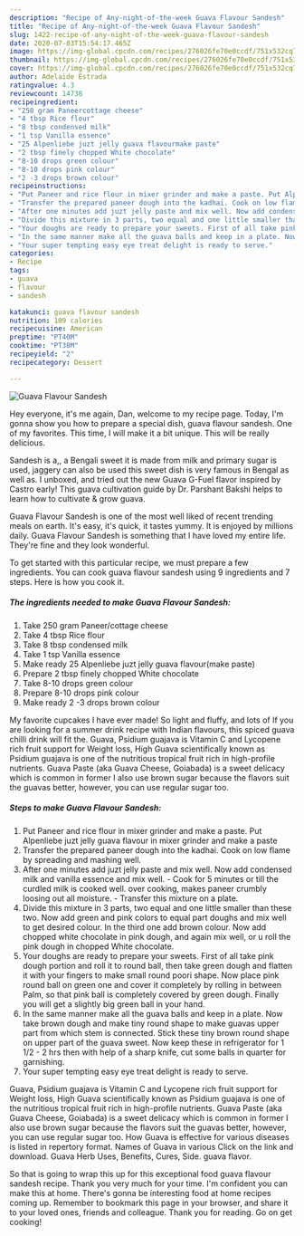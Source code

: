 ```yaml
---
description: "Recipe of Any-night-of-the-week Guava Flavour Sandesh"
title: "Recipe of Any-night-of-the-week Guava Flavour Sandesh"
slug: 1422-recipe-of-any-night-of-the-week-guava-flavour-sandesh
date: 2020-07-03T15:54:17.465Z
image: https://img-global.cpcdn.com/recipes/276026fe70e0ccdf/751x532cq70/guava-flavour-sandesh-recipe-main-photo.jpg
thumbnail: https://img-global.cpcdn.com/recipes/276026fe70e0ccdf/751x532cq70/guava-flavour-sandesh-recipe-main-photo.jpg
cover: https://img-global.cpcdn.com/recipes/276026fe70e0ccdf/751x532cq70/guava-flavour-sandesh-recipe-main-photo.jpg
author: Adelaide Estrada
ratingvalue: 4.3
reviewcount: 14738
recipeingredient:
- "250 gram Paneercottage cheese"
- "4 tbsp Rice flour"
- "8 tbsp condensed milk"
- "1 tsp Vanilla essence"
- "25 Alpenliebe juzt jelly guava flavourmake paste"
- "2 tbsp finely chopped White chocolate"
- "8-10 drops green colour"
- "8-10 drops pink colour"
- "2 -3 drops brown colour"
recipeinstructions:
- "Put Paneer and rice flour in mixer grinder and make a paste. Put Alpenliebe juzt jelly guava flavour in mixer grinder and make a paste"
- "Transfer the prepared paneer dough into the kadhai. Cook on low flame by spreading and mashing well."
- "After one minutes add juzt jelly paste and mix well. Now add condensed milk and vanilla essence and mix well. Cook for 5 minutes or till the curdled milk is cooked well. over cooking, makes paneer crumbly loosing out all moisture. Transfer this mixture on a plate."
- "Divide this mixture in 3 parts, two equal and one little smaller than these two. Now add green and pink colors to equal part doughs and mix well to get desired colour. In the third one add brown colour. Now add chopped white chocolate in pink dough, and again mix well, or u roll the pink dough in chopped White chocolate."
- "Your doughs are ready to prepare your sweets. First of all take pink dough portion and roll it to round ball, then take green dough and flatten it with your fingers to make small round poori shape. Now place pink round ball on green one and cover it completely by rolling in between Palm, so that pink ball is completely covered by green dough. Finally you will get a slightly big green ball in your hand."
- "In the same manner make all the guava balls and keep in a plate. Now take brown dough and make tiny round shape to make guavas upper part from which stem is connected. Stick these tiny brown round shape on upper part of the guava sweet. Now keep these in refrigerator for 1 1/2 - 2 hrs then with help of a sharp knife, cut some balls in quarter for garnishing."
- "Your super tempting easy eye treat delight is ready to serve."
categories:
- Recipe
tags:
- guava
- flavour
- sandesh

katakunci: guava flavour sandesh 
nutrition: 109 calories
recipecuisine: American
preptime: "PT40M"
cooktime: "PT38M"
recipeyield: "2"
recipecategory: Dessert

---
```



![Guava Flavour Sandesh](https://img-global.cpcdn.com/recipes/276026fe70e0ccdf/751x532cq70/guava-flavour-sandesh-recipe-main-photo.jpg)

Hey everyone, it's me again, Dan, welcome to my recipe page. Today, I'm gonna show you how to prepare a special dish, guava flavour sandesh. One of my favorites. This time, I will make it a bit unique. This will be really delicious.

Sandesh is a,, a Bengali sweet it is made from milk and primary sugar is used, jaggery can also be used this sweet dish is very famous in Bengal as well as. I unboxed, and tried out the new Guava G-Fuel flavor inspired by Castro early! This guava cultivation guide by Dr. Parshant Bakshi helps to learn how to cultivate &amp; grow guava.

Guava Flavour Sandesh is one of the most well liked of recent trending meals on earth. It's easy, it's quick, it tastes yummy. It is enjoyed by millions daily. Guava Flavour Sandesh is something that I have loved my entire life. They're fine and they look wonderful.


To get started with this particular recipe, we must prepare a few ingredients. You can cook guava flavour sandesh using 9 ingredients and 7 steps. Here is how you cook it.

<!--inarticleads1-->

##### The ingredients needed to make Guava Flavour Sandesh:

1. Take 250 gram Paneer/cottage cheese
1. Take 4 tbsp Rice flour
1. Take 8 tbsp condensed milk
1. Take 1 tsp Vanilla essence
1. Make ready 25 Alpenliebe juzt jelly guava flavour(make paste)
1. Prepare 2 tbsp finely chopped White chocolate
1. Take 8-10 drops green colour
1. Prepare 8-10 drops pink colour
1. Make ready 2 -3 drops brown colour


My favorite cupcakes I have ever made! So light and fluffy, and lots of If you are looking for a summer drink recipe with Indian flavours, this spiced guava chilli drink will fit the. Guava, Psidium guajava is Vitamin C and Lycopene rich fruit support for Weight loss, High Guava scientifically known as Psidium guajava is one of the nutritious tropical fruit rich in high-profile nutrients. Guava Paste (aka Guava Cheese, Goiabada) is a sweet delicacy which is common in former I also use brown sugar because the flavors suit the guavas better, however, you can use regular sugar too. 

<!--inarticleads2-->

##### Steps to make Guava Flavour Sandesh:

1. Put Paneer and rice flour in mixer grinder and make a paste. Put Alpenliebe juzt jelly guava flavour in mixer grinder and make a paste
1. Transfer the prepared paneer dough into the kadhai. Cook on low flame by spreading and mashing well.
1. After one minutes add juzt jelly paste and mix well. Now add condensed milk and vanilla essence and mix well. - Cook for 5 minutes or till the curdled milk is cooked well. over cooking, makes paneer crumbly loosing out all moisture. - Transfer this mixture on a plate.
1. Divide this mixture in 3 parts, two equal and one little smaller than these two. Now add green and pink colors to equal part doughs and mix well to get desired colour. In the third one add brown colour. Now add chopped white chocolate in pink dough, and again mix well, or u roll the pink dough in chopped White chocolate.
1. Your doughs are ready to prepare your sweets. First of all take pink dough portion and roll it to round ball, then take green dough and flatten it with your fingers to make small round poori shape. Now place pink round ball on green one and cover it completely by rolling in between Palm, so that pink ball is completely covered by green dough. Finally you will get a slightly big green ball in your hand.
1. In the same manner make all the guava balls and keep in a plate. Now take brown dough and make tiny round shape to make guavas upper part from which stem is connected. Stick these tiny brown round shape on upper part of the guava sweet. Now keep these in refrigerator for 1 1/2 - 2 hrs then with help of a sharp knife, cut some balls in quarter for garnishing.
1. Your super tempting easy eye treat delight is ready to serve.


Guava, Psidium guajava is Vitamin C and Lycopene rich fruit support for Weight loss, High Guava scientifically known as Psidium guajava is one of the nutritious tropical fruit rich in high-profile nutrients. Guava Paste (aka Guava Cheese, Goiabada) is a sweet delicacy which is common in former I also use brown sugar because the flavors suit the guavas better, however, you can use regular sugar too. How Guava is effective for various diseases is listed in repertory format. Names of Guava in various Click on the link and download. Guava Herb Uses, Benefits, Cures, Side. guava flavor. 

So that is going to wrap this up for this exceptional food guava flavour sandesh recipe. Thank you very much for your time. I'm confident you can make this at home. There's gonna be interesting food at home recipes coming up. Remember to bookmark this page in your browser, and share it to your loved ones, friends and colleague. Thank you for reading. Go on get cooking!
